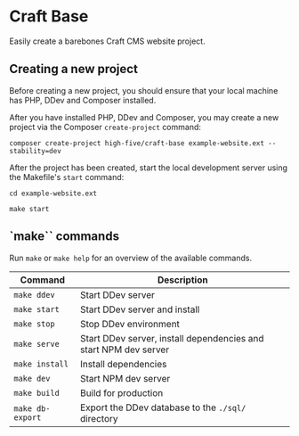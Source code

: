 # Craft Base

Easily create a barebones Craft CMS website project.

## Creating a new project

Before creating a new project, you should ensure that your local machine has PHP, DDev and Composer installed.

After you have installed PHP, DDev and Composer, you may create a new project via the Composer `create-project` command:

    composer create-project high-five/craft-base example-website.ext --stability=dev


After the project has been created, start the local development server using the Makefile's `start` command:

    cd example-website.ext

    make start

## `make`` commands

Run `make` or `make help` for an overview of the available commands.

| Command | Description |
| --- | --- |
| `make ddev` | Start DDev server |
| `make start` | Start DDev server and install |dependencies
| `make stop` | Stop DDev environment|
| `make serve` | Start DDev server, install dependencies and start NPM dev server |
| `make install` | Install dependencies |
| `make dev` | Start NPM dev server |
| `make build` | Build for production |
| `make db-export` | Export the DDev database to the `./sql/` directory |
